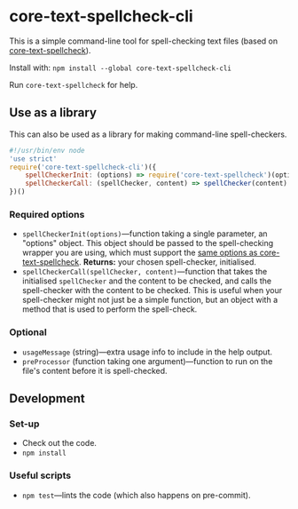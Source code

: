 core-text-spellcheck-cli
========================

This is a simple command-line tool for spell-checking text files (based on [core-text-spellcheck](https://github.com/matatk/core-text-spellcheck)).

Install with: `npm install --global core-text-spellcheck-cli`

Run `core-text-spellcheck` for help.

Use as a library
----------------

This can also be used as a library for making command-line spell-checkers.

```javascript
#!/usr/bin/env node
'use strict'
require('core-text-spellcheck-cli')({
	spellCheckerInit: (options) => require('core-text-spellcheck')(options),
	spellCheckerCall: (spellChecker, content) => spellChecker(content)
})()
```

### Required options

* `spellCheckerInit(options)`&mdash;function taking a single parameter, an "options" object. This object should be passed to the spell-checking wrapper you are using, which must support the [same options as core-text-spellcheck](https://github.com/matatk/core-text-spellcheck#options). **Returns:** your chosen spell-checker, initialised.
* `spellCheckerCall(spellChecker, content)`&mdash;function that takes the initialised `spellChecker` and the content to be checked, and calls the spell-checker with the content to be checked. This is useful when your spell-checker might not just be a simple function, but an object with a method that is used to perform the spell-check.

### Optional

* `usageMessage` (string)&mdash;extra usage info to include in the help output.
* `preProcessor` (function taking one argument)&mdash;function to run on the file's content before it is spell-checked.

Development
-----------

### Set-up

* Check out the code.
* `npm install`

### Useful scripts

* `npm test`&mdash;lints the code (which also happens on pre-commit).
